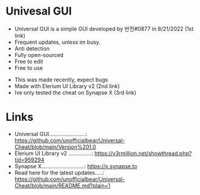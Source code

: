 # Univesal GUI
* Universal GUI is a simple GUI developed by 반전#0877 in 8/21/2022 (1st link)
* Frequent updates, unless im busy.
* Anti detection
* Fully open-sourced
* Free to edit
* Free to use

- This was made recently, expect bugs
- Made with Elerium UI Library v2 (2nd link)
- Ive only tested the cheat on Synapse X (3rd link)

# Links
* Universal GUI........................: https://github.com/unofficialbear/Universal-Cheat/blob/main/Version%201.0
* Elerium UI Library v2 ...............: https://v3rmillion.net/showthread.php?tid=959294
* Synapse X............................: https://x.synapse.to
* Read here for the latest updates.....: https://github.com/unofficialbear/Universal-Cheat/blob/main/README.md?plain=1
